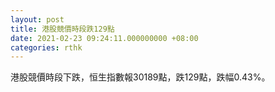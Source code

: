 ```yaml
---
layout: post
title: 港股競價時段跌129點
date: 2021-02-23 09:24:11.000000000 +08:00
categories: rthk
---
```


港股競價時段下跌，恒生指數報30189點，跌129點，跌幅0.43%。
